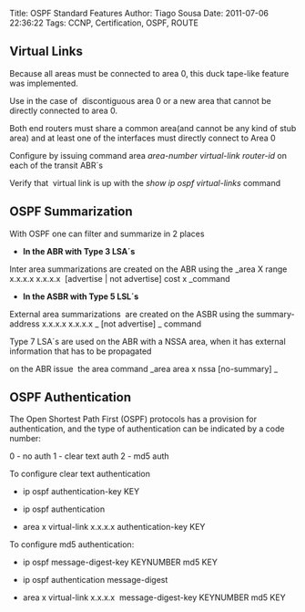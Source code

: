 Title: OSPF Standard Features
Author: Tiago Sousa
Date: 2011-07-06 22:36:22
Tags: CCNP, Certification, OSPF, ROUTE





## Virtual Links







Because all areas must be connected to area 0, this duck tape-like feature was implemented.




Use in the case of  discontiguous area 0 or a new area that cannot be directly connected to area 0.




Both end routers must share a common area(and cannot be any kind of stub area) and at least one of the interfaces must directly connect to Area 0




Configure by issuing command area _area-number virtual-link router-id_ on each of the transit ABR´s




Verify that  virtual link is up with the _show ip ospf virtual-links_ command





## OSPF Summarization




With OSPF one can filter and summarize in 2 places






	
  * **In the ABR with Type 3 LSA´s**




Inter area summarizations are created on the ABR using the _area X range x.x.x.x x.x.x.x  [advertise | not advertise] cost x _command





	
  * **In the ASBR with Type 5 LSL´s**




External area summarizations  are created on the ASBR using the summary-address x.x.x.x x.x.x.x _ [not advertise] _ command







Type 7 LSA´s are used on the ABR with a NSSA area, when it has external information that has to be propagated




on the ABR issue  the area command _area area x nssa [no-summary] _





## OSPF Authentication


The Open Shortest Path First (OSPF) protocols has a provision for authentication, and the type of authentication can be indicated by a code number:

0 - no auth
1 - clear text auth
2 - md5 auth

To configure clear text authentication



	
  * ip ospf authentication-key KEY

	
  * ip ospf authentication

	
  * area x virtual-link x.x.x.x authentication-key KEY


To configure md5 authentication:






	
  * ip ospf message-digest-key KEYNUMBER md5 KEY

	
  * ip ospf authentication message-digest

	
  * area x virtual-link x.x.x.x  message-digest-key KEYNUMBER md5 KEY


